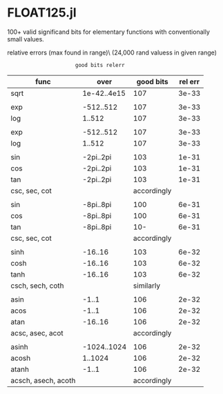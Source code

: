 # FLOAT125.jl
100+ valid significand bits for elementary functions with conventionally small values.

  relative errors (max found in range)\\
  (24,000 rand valuess in given range)

                          good bits relerr

| func | over | good bits | rel err |
|------|------|-----------|---------|
| sqrt | 1e-42..4e15 | 107 | 3e-33 |
|      |             |     |       |
| exp  | -512..512   | 107 | 3e-33 |
| log  |    1..512   | 107 | 3e-33 |
|      |             |     |       |
| exp  | -512..512   | 107 | 3e-33 |
| log  |    1..512   | 107 | 3e-33 |
|      |             |     |       |
| sin  | -2pi..2pi   | 103 | 1e-31 |
| cos  | -2pi..2pi   | 103 | 1e-31 |
| tan  | -2pi..2pi   | 103 | 1e-31 |
| csc, sec, cot  | | accordingly  |  |
|      |             |     |       |
| sin  | -8pi..8pi   | 100 | 6e-31 |
| cos  | -8pi..8pi   | 100 | 6e-31 |
| tan  | -8pi..8pi   | 10- | 6e-31 |
| csc, sec, cot  | | accordingly  |  |
|      |             |     |       |
| sinh  | -16..16   | 103 | 6e-32 |
| cosh  | -16..16   | 103 | 6e-32 |
| tanh  | -16..16   | 103 | 6e-32 |
| csch, sech, coth  | | similarly  |  |
|      |            |     |       |
| asin  | -1..1     | 106 | 2e-32 |
| acos  | -1..1     | 106 | 2e-32 |
| atan  | -16..16   | 106 | 2e-32 |
| acsc, asec, acot  | | accordingly  |  |
|      |            |     |       |
| asinh  | -1024..1024     | 106 | 2e-32 |
| acosh  |  1..1024     | 106 | 2e-32 |
| atanh  | -1..1   | 106 | 2e-32 |
| acsch, asech, acoth  | | accordingly  |  |

